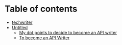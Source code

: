 # Table of contents

* [techwriter](README.md)
* [Untitled](untitled/README.md)
  * [My dot points to decide to become an API writer](untitled/to-become-an-api-writer.md)
  * [To become an API Writer](untitled/untitled-1.md)

